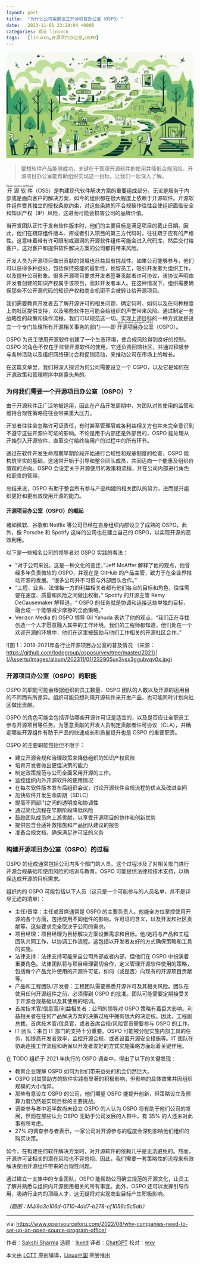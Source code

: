```yaml
---
layout: post
title:	"为什么公司需要设立开源项目办公室（OSPO）"
date:	2023-11-01 23:29:04 +0800 
categories:	观点 linuxcn 
tags:	[linuxcn,开源项目办公室,OSPO]
---
```



![](/Asserts/Images/album/202311/01/232800a8c8bk3b83rtbn6x.jpg)



> 
> 要想软件产品能够成功，关键在于管理开源软件的使用并降低合规风险。开源项目办公室能帮助组织实现这一目标。让我们一起深入了解。
> 
> 
> 


<ruby> 开源软件 <rt>  Open source software </rt></ruby>（OSS）是构建现代软件解决方案的重要组成部分。无论是服务于内部或是面向客户的解决方案，如今的组织都在很大程度上依赖于开源软件。开源软件组件受其独立的授权条款约束，对这些条款的不合规操作往往会使组织面临安全和知识产权（IP）风险，这进而可能会损害公司的品牌价值。


当开发团队正忙于发布软件版本时，他们的主要目标是满足项目的截止日期。因此，他们在跟踪组件版本、库或者引入项目的第三方代码时，往往疏于应有的严格性。这意味着带有许可限制或漏洞的开源软件组件可能会进入代码库，然后交付给客户，这对客户和提供软件解决方案的公司都将带来风险。


开发人员为开源项目做出贡献的领域也日益具有挑战性。如果公司能够参与，他们可以获得多种益处，包括保持技能的最新性，挽留员工，吸引开发者为组织工作，以及提升公司形象。很多开源项目要求开发者签署贡献者许可协议，该协议声明由开发者创建的知识产权属于该项目，而非开发者本人。在这种情况下，组织需要确保那些不公开源代码的知识产权和商业机密不会被转让给开源项目。


我们需要教育开发者去了解开源许可的相关问题，确定何时、如何以及在何种程度上向社区提供支持，以及哪些软件包可能会给组织的声誉带来风险。通过制定一套战略性的政策和操作流程，我们可以规范这一切。实现上述目标的一种方式就是设立一个专门处理所有开源相关事务的部门——即 <ruby> 开源项目办公室 <rt>  open source program office </rt></ruby>（OSPO）。


OSPO 为员工使用开源软件创建了一个生态环境，使合规风险得到良好的控制。OSPO 的角色不仅在于监督开源软件的使用，它还负责回馈社区，并通过积极参与各种活动以及组织网络研讨会和促销活动，来推动公司在市场上的增长。


在这篇文章里，我们将深入探讨为何公司需要设立一个 OSPO，以及它是如何在开源政策和管理程序中崭露头角的。


### 为何我们需要一个开源项目办公室（OSPO）？


由于开源软件正广泛地被运用，因此在产品开发周期中，为团队对其使用的监管和维持合规性策略往往会带来重大压力。


开发者往往会忽略许可证责任，有时甚至管理层或各利益相关方也并未完全意识到不遵守这些开源许可证的影响。不论是用于内部还是外部目的，OSPO 能处理从开始引入开源软件，直至交付给终端用户的过程中的所有环节。


通过在软件开发生命周期早期阶段开始进行合规性和规章制度的检查，OSPO 能构筑坚实的基础。这通常开始于引导和整合团队成员，共同迈向一个能惠及组织价值观的方向。OSPO 会设定关于开源使用的政策和流程，并在公司内部进行角色和职责的管理。


总结来说，OSPO 有助于整合所有参与产品构建的相关团队的努力，进而提升组织更好和更有效使用开源的能力。


#### 开源项目办公室（OSPO）的崛起


诸如微软、谷歌和 Netflix 等公司已经在自身组织内部设立了成熟的 OSPO。此外，像 Porsche 和 Spotify 这样的公司也在建立自己的 OSPO，以实现开源的高效利用。


以下是一些知名公司的领导者对 OSPO 实践的看法：


* “对于公司来说，这是一种文化的变迁，”Jeff McAffer 解释了他的观点，他曾经多年负责微软的 OSPO，并现在是 GitHub 的产品主管，致力于在企业界推动开源的发展。“很多公司并不习惯与外部团队合作。”
* “工程、业务、法律每一方的利益相关者都有他们各自的目标和角色，往往需要在速度、质量和风险之间做出权衡，” Spotify 的开源主管 Remy DeCausemaker 解释道。“ OSPO 的任务就是协调和连接这些单独的目标，融合成一个能够减少摩擦的全面策略。”
* Verizon Media 的 OSPO 领导 Gil Yahuda 表达了他的观点，“我们正在寻找创造一个人才愿意融入其中的工作环境。我们的工程师都知道，他们处在一个欢迎开源的环境中，他们在这里被鼓励与他们工作相关的开源社区合作。”


![图 1：2018-2021年各行业开源项目办公室的普及情况 （来源：https://github.com/todogroup/osposurvey/tree/master/2021）](/Asserts/Images/album/202311/01/232905uv3vsx3ggubvqv0x.jpg)


### 开源项目办公室（OSPO）的职能


OSPO 的职能可能会根据组织的员工数量、OSPO 团队的人数以及开源的运用目的不同而有所差异。组织可能只想利用开源软件来开发产品，也可能同时计划向社区做出贡献。


OSPO 的角色可能会包括评估哪些开源许可证是适宜的，以及是否应让全职员工参与开源项目等任务。为愿意贡献的开发人员制定贡献者许可协议（CLA），并确定哪些开源组件有助于产品的快速成长和质量提升也是 OSPO 的重要职责。


OSPO 的主要职能包括但不限于：


* 建立开源合规和治理政策来降低组织的知识产权风险
* 培育开发者做出更佳决策的能力
* 制定政策规范与公司全面采用开源的工作。
* 监控组织内外开源软件的使用情况
* 在每次软件版本发布后组织会议，讨论开源软件合规流程的优点及改进空间
* 加快软件开发生命周期（SDLC）
* 提高不同部门之间的透明度和协调性
* 通过简化流程在早期阶段降低风险
* 鼓励团队成员向上游贡献，以享受开源项目的协作和创新优势
* 提供包含合适补救措施和产品团队建议的报告
* 准备合规文档，确保满足许可证的义务


### 构建开源项目办公室（OSPO）的过程


OSPO 的组成通常包括公司内多个部门的人员。这个过程涉及了对相关部门进行开源合规基础和使用风险的培训与教育。OSPO 可能提供法律和技术支持，以确保达成开源的目标需求。


组织内的 OSPO 可能包括以下人员（这只是一个可能参与的人员名单，并不是详尽无遗的清单）：


* 主任/首席：主任或首席通常是 OSPO 的主要负责人。他能全方位掌控使用开源的各个方面，包括使用不同组件的影响，许可证的含义，以及开发和社区贡献等。这些要求完全取决于公司的需求。
* 项目经理：项目经理为目标解决方案设置需求和目标。他/她将与产品和工程团队共同工作，以协调工作流程。这包括以开发者友好的方式确保策略和工具的实施。
* 法律支持：法律支持可能来自公司外部或者内部，但他们在 OSPO 中扮演着重要角色。法律团队将与项目经理密切合作，定义管理开源软件使用的策略，包括每个产品允许使用的开源许可证，如何（或是否）向现有的开源项目贡献等。
* 产品和工程团队/开发者：工程团队需要熟悉开源许可及其相关风险。团队在使用任何开源组件之前，必须得到 OSPO 的批准。团队可能需要定期接受关于开源合规基础以及其使用的培训。
* 首席技术官/信息官/利益相关者：公司的领导对 OSPO 策略有着巨大影响。利益相关者在任何产品解决方案的决策过程中拥有很大的决定权。因此，工程副总裁，首席技术官/信息官，或者首席合规/风险官员需要参与 OSPO 的工作。
* IT 团队：来自 IT 部门的支持十分重要。OSPO 可能被分配实施内部工具的任务，如提高开发者效率，监控开源合规，或者设置开源安全措施等。IT 团队在协助连接工作流程和确保以开发者友好的方式实施策略方面起着关键作用。


在 TODO 组织于 2021 年执行的 OSPO 调查中，得出了以下的关键发现：


* 教育企业理解 OSPO 如何为他们带来益处的机会仍然巨大。
* OSPO 对其赞助方的软件实践有显著的积极影响，但影响的具体效果并因组织规模的大小而异。
* 那些有意设立 OSPO 的公司，他们期望 OSPO 能提升创新，但策略设立及预算力度仍然是实现目标的主要挑战。
* 调查参与者中近半数尚未设立 OSPO 的人认为 OSPO 将有助于他们公司的发展，然而在那些认为 OSPO 无助于公司发展的人群中，有 35% 的人还未对此事有所考虑。
* 27% 的调查参与者表示，一家公司对开源参与的程度会深刻影响他们组织的购买决策。


如今，在构建任何软件解决方案时，对开源软件的依赖几乎是无法避免的。然而，开源许可证相关的潜在风险也不容忽视。因此，我们需要一套策略性的流程来有效解决使用开源组件带来的合规性问题。


通过建立一支集中的专业团队，OSPO 能帮助公司确立规范的开源文化，让员工了解并熟悉与组织内开源使用相关的所有事宜。此外，OSPO 还可以发挥引导作用，吸纳行业内的顶级人才，这无疑将对实现商业目标产生积极影响。


*（题图：MJ/9a3e106d-0710-4dd7-b278-ef1056c5c5ab）*




---


via: <https://www.opensourceforu.com/2022/08/why-companies-need-to-set-up-an-open-source-program-office/>


作者：[Sakshi Sharma](https://www.opensourceforu.com/author/sakshi-sharma/) 选题：[lkxed](https://github.com/lkxed) 译者：[ChatGPT](https://linux.cn/lctt/ChatGPT) 校对：[wxy](https://github.com/wxy)


本文由 [LCTT](https://github.com/LCTT/TranslateProject) 原创编译，[Linux中国](https://linux.cn/) 荣誉推出
